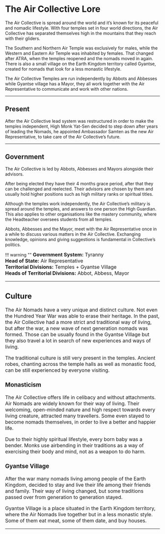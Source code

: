 # The Air Collective Lore

The Air Collective is spread around the world and it’s known for its peaceful and nomadic lifestyle. With four temples set in four world directions, the Air Collective has separated themselves high in the mountains that they reach with their gliders.

The Southern and Northern Air Temple was exclusively for males, while the Western and Eastern Air Temple was inhabited by females. That changed after ATRA, when the temples reopened and  the nomads moved in again. There is also a small village on the Earth Kingdom territory called Gyantse, created for nomads that look for a less monastic lifestyle.

The Air Collective Temples are run independently by Abbots and Abbesses while Gyantse village has a Mayor, they all work together with the Air Representative to communicate and work with other nations. 
* * *

## Present

After the Air Collective lead system was restructured in order to make the temples independent, High Monk Yat-Sen decided to step down after years of leading the Nomads, he appointed Ambassador Samten as the new Air Representative, to take care of the Air Collective’s future.
* * *

## Government

The Air Collective is led by Abbots, Abbesses and Mayors alongside their advisors. 

After being elected they have their 4 months grace period, after that they can be challenged and reelected.  Their advisors are chosen by them and usually hold higher positions such as high military ranks or spiritual titles.

Although the temples work independently, the Air Collective’s military is spread around the temples, and answers to one person the High Guardian. This also applies to other organisations like the mastery community, where the Headteacher oversees students from all temples.

Abbots, Abbesses and the Mayor, meet with the Air Representative once in a while to discuss various matters in the Air Collective. Exchanging knowledge, opinions and giving suggestions is fundamental in Collective’s politics. 

<!-- The 'warning' type below is only for aesthetic purposes, it makes the orange border colour. -->
!!! warning ""
    <font size=3>**Government System:**
    Tyranny<br>
    **Head of State:**
    Air Representative<br>
    **Territorial Divisions:**
    Temples + Gyantse Village<br>
    **Heads of Territorial Divisions:**
    Abbot, Abbess, Mayor<br>
* * *

## Culture

The Air Nomads have a very unique and distinct culture. Not even the Hundred Year War was able to erase their heritage. In the past, the Air Collective had a more strict and traditional way of living, but after the war, a new wave of next generation nomads was formed. Those can be usually found in the Gyantse Village but they also travel a lot in search of new experiences and ways of living. 

The traditional culture is still very present in the temples. Ancient robes, chanting across the temple halls as well as monastic food, can be still experienced by everyone visiting. 

### Monasticism

The Air Collective offers life in celibacy and without attachments. Air Nomads are widely known for their way of living. Their welcoming, open-minded nature and high respect towards every living creature, attracted many travellers. Some even stayed to become nomads themselves, in order to live a better and happier life. 

Due to their highly spiritual lifestyle, every born baby was a bender. Monks use airbending in their traditions as a way of exercising their body and mind, not as a weapon to do harm. 

### Gyantse Village

After the war many nomads living among people of the Earth Kingdom, decided to stay and live their life among their friends and family. Their way of living changed, but some traditions passed over from generation to generation stayed. 

Gyantse Village is a place situated in the Earth Kingdom territory, where the Air Nomads live together but in a less monastic style. Some of them eat meat, some of them date, and buy houses.
* * *